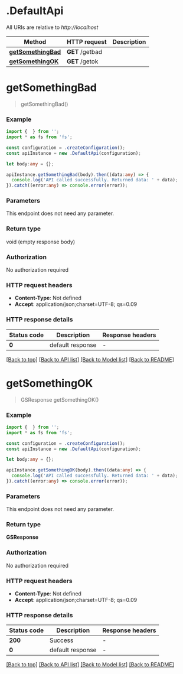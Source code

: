 # .DefaultApi

All URIs are relative to *http://localhost*

Method | HTTP request | Description
------------- | ------------- | -------------
[**getSomethingBad**](DefaultApi.md#getSomethingBad) | **GET** /getbad | 
[**getSomethingOK**](DefaultApi.md#getSomethingOK) | **GET** /getok | 


# **getSomethingBad**
> getSomethingBad()


### Example


```typescript
import {  } from '';
import * as fs from 'fs';

const configuration = .createConfiguration();
const apiInstance = new .DefaultApi(configuration);

let body:any = {};

apiInstance.getSomethingBad(body).then((data:any) => {
  console.log('API called successfully. Returned data: ' + data);
}).catch((error:any) => console.error(error));
```


### Parameters
This endpoint does not need any parameter.


### Return type

void (empty response body)

### Authorization

No authorization required

### HTTP request headers

 - **Content-Type**: Not defined
 - **Accept**: application/json;charset=UTF-8; qs=0.09


### HTTP response details
| Status code | Description | Response headers |
|-------------|-------------|------------------|
**0** | default response |  -  |

[[Back to top]](#) [[Back to API list]](README.md#documentation-for-api-endpoints) [[Back to Model list]](README.md#documentation-for-models) [[Back to README]](README.md)

# **getSomethingOK**
> GSResponse getSomethingOK()


### Example


```typescript
import {  } from '';
import * as fs from 'fs';

const configuration = .createConfiguration();
const apiInstance = new .DefaultApi(configuration);

let body:any = {};

apiInstance.getSomethingOK(body).then((data:any) => {
  console.log('API called successfully. Returned data: ' + data);
}).catch((error:any) => console.error(error));
```


### Parameters
This endpoint does not need any parameter.


### Return type

**GSResponse**

### Authorization

No authorization required

### HTTP request headers

 - **Content-Type**: Not defined
 - **Accept**: application/json;charset=UTF-8; qs=0.09


### HTTP response details
| Status code | Description | Response headers |
|-------------|-------------|------------------|
**200** | Success |  -  |
**0** | default response |  -  |

[[Back to top]](#) [[Back to API list]](README.md#documentation-for-api-endpoints) [[Back to Model list]](README.md#documentation-for-models) [[Back to README]](README.md)


